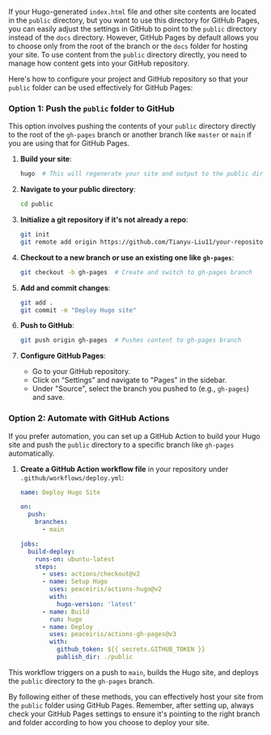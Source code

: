If your Hugo-generated `index.html` file and other site contents are located in the `public` directory, but you want to use this directory for GitHub Pages, you can easily adjust the settings in GitHub to point to the `public` directory instead of the `docs` directory. However, GitHub Pages by default allows you to choose only from the root of the branch or the `docs` folder for hosting your site. To use content from the `public` directory directly, you need to manage how content gets into your GitHub repository.

Here's how to configure your project and GitHub repository so that your `public` folder can be used effectively for GitHub Pages:

### Option 1: Push the `public` folder to GitHub
This option involves pushing the contents of your `public` directory directly to the root of the `gh-pages` branch or another branch like `master` or `main` if you are using that for GitHub Pages.

1. **Build your site**:
   ```bash
   hugo  # This will regenerate your site and output to the public directory
   ```
   
2. **Navigate to your public directory**:
   ```bash
   cd public
   ```

3. **Initialize a git repository if it's not already a repo**:
   ```bash
   git init
   git remote add origin https://github.com/Tianyu-Liu11/your-repository.git
   ```

4. **Checkout to a new branch or use an existing one like `gh-pages`**:
   ```bash
   git checkout -b gh-pages  # Create and switch to gh-pages branch
   ```

5. **Add and commit changes**:
   ```bash
   git add .
   git commit -m "Deploy Hugo site"
   ```

6. **Push to GitHub**:
   ```bash
   git push origin gh-pages  # Pushes content to gh-pages branch
   ```

7. **Configure GitHub Pages**:
   - Go to your GitHub repository.
   - Click on “Settings” and navigate to "Pages" in the sidebar.
   - Under "Source", select the branch you pushed to (e.g., `gh-pages`) and save.

### Option 2: Automate with GitHub Actions
If you prefer automation, you can set up a GitHub Action to build your Hugo site and push the `public` directory to a specific branch like `gh-pages` automatically.

1. **Create a GitHub Action workflow file** in your repository under `.github/workflows/deploy.yml`:
   ```yaml
   name: Deploy Hugo Site

   on:
     push:
       branches:
         - main

   jobs:
     build-deploy:
       runs-on: ubuntu-latest
       steps:
         - uses: actions/checkout@v2
         - name: Setup Hugo
           uses: peaceiris/actions-hugo@v2
           with:
             hugo-version: 'latest'
         - name: Build
           run: hugo
         - name: Deploy
           uses: peaceiris/actions-gh-pages@v3
           with:
             github_token: ${{ secrets.GITHUB_TOKEN }}
             publish_dir: ./public
   ```

This workflow triggers on a push to `main`, builds the Hugo site, and deploys the `public` directory to the `gh-pages` branch.

By following either of these methods, you can effectively host your site from the `public` folder using GitHub Pages. Remember, after setting up, always check your GitHub Pages settings to ensure it's pointing to the right branch and folder according to how you choose to deploy your site.
